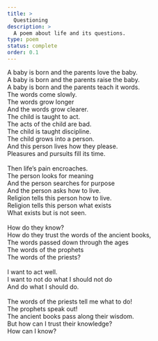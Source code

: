 ```yaml
---
title: >
  Questioning
description: >
  A poem about life and its questions.
type: poem
status: complete
order: 0.1
---
```


A baby is born and the parents love the baby.<br>
A baby is born and the parents raise the baby.<br>
A baby is born and the parents teach it words.<br>
The words come slowly.<br>
The words grow longer<br>
And the words grow clearer.<br>
The child is taught to act.<br>
The acts of the child are bad.<br>
The child is taught discipline.<br>
The child grows into a person.<br>
And this person lives how they please.<br>
Pleasures and pursuits fill its time.<br>
<br>
Then life’s pain encroaches.<br>
The person looks for meaning<br>
And the person searches for purpose<br>
And the person asks how to live.<br>
Religion tells this person how to live.<br>
Religion tells this person what exists<br>
What exists but is not seen.<br>
<br>
How do they know?<br>
How do they trust the words of the ancient books,<br>
The words passed down through the ages<br>
The words of the prophets<br>
The words of the priests?<br>
<br>
I want to act well.<br>
I want to not do what I should not do<br>
And do what I should do.<br>
<br>
The words of the priests tell me what to do!<br>
The prophets speak out!<br>
The ancient books pass along their wisdom.<br>
But how can I trust their knowledge?<br>
How can I know?<br>
